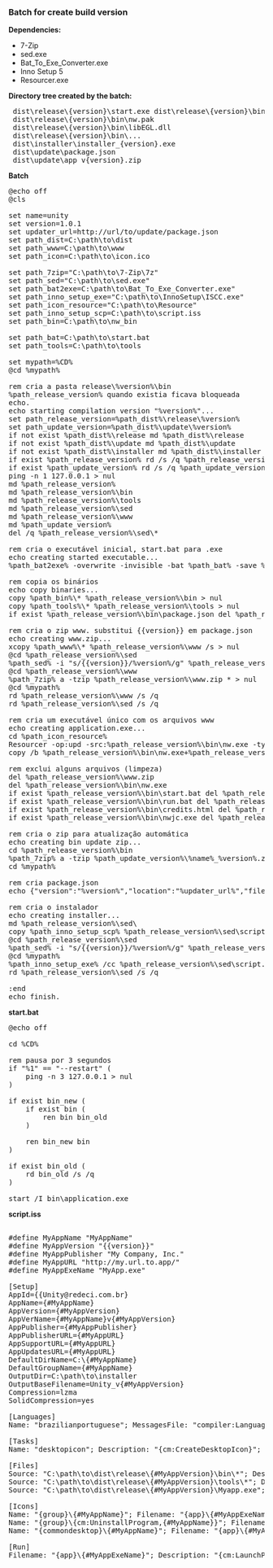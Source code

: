 ### Batch for create build version

**Dependencies:**
* 7-Zip
* sed.exe
* Bat_To_Exe_Converter.exe
* Inno Setup 5
* Resourcer.exe

**Directory tree created by the batch:**
<pre>
 dist\release\{version}\start.exe dist\release\{version}\bin\application.exe
 dist\release\{version}\bin\nw.pak
 dist\release\{version}\bin\libEGL.dll
 dist\release\{version}\bin\...
 dist\installer\installer_{version}.exe
 dist\update\package.json
 dist\update\app_v{version}.zip
</pre>

**Batch**

<pre>
@echo off
@cls

set name=unity
set version=1.0.1
set updater_url=http://url/to/update/package.json
set path_dist=C:\path\to\dist
set path_www=C:\path\to\www
set path_icon=C:\path\to\icon.ico

set path_7zip="C:\path\to\7-Zip\7z"
set path_sed="C:\path\to\sed.exe"
set path_bat2exe=C:\path\to\Bat_To_Exe_Converter.exe"
set path_inno_setup_exe="C:\path\to\InnoSetup\ISCC.exe"
set path_icon_resource="C:\path\to\Resource"
set path_inno_setup_scp=C:\path\to\script.iss
set path_bin=C:\path\to\nw_bin

set path_bat=C:\path\to\start.bat
set path_tools=C:\path\to\tools

set mypath=%CD%
@cd %mypath%

rem cria a pasta release\%version%\bin
%path_release_version% quando existia ficava bloqueada
echo.
echo starting compilation version "%version%"...
set path_release_version=%path_dist%\release\%version%
set path_update_version=%path_dist%\update\%version%
if not exist %path_dist%\release md %path_dist%\release
if not exist %path_dist%\update md %path_dist%\update
if not exist %path_dist%\installer md %path_dist%\installer
if exist %path_release_version% rd /s /q %path_release_version%
if exist %path_update_version% rd /s /q %path_update_version%
ping -n 1 127.0.0.1 > nul
md %path_release_version%
md %path_release_version%\bin
md %path_release_version%\tools
md %path_release_version%\sed
md %path_release_version%\www
md %path_update_version%
del /q %path_release_version%\sed\*

rem cria o executável inicial, start.bat para .exe
echo creating started executable...
%path_bat2exe% -overwrite -invisible -bat %path_bat% -save %path_release_version%\%name%.exe -icon %path_icon% > nul

rem copia os binários
echo copy binaries...
copy %path_bin%\* %path_release_version%\bin > nul
copy %path_tools%\* %path_release_version%\tools > nul
if exist %path_release_version%\bin\package.json del %path_release_version%\bin\package.json

rem cria o zip www. substitui {{version}} em package.json
echo creating www.zip...
xcopy %path_www%\* %path_release_version%\www /s > nul
@cd %path_release_version%\sed
%path_sed% -i "s/{{version}}/%version%/g" %path_release_version%\www\package.json
@cd %path_release_version%\www
%path_7zip% a -tzip %path_release_version%\www.zip * > nul
@cd %mypath%
rd %path_release_version%\www /s /q
rd %path_release_version%\sed /s /q

rem cria um executável único com os arquivos www
echo creating application.exe...
cd %path_icon_resource%
Resourcer -op:upd -src:%path_release_version%\bin\nw.exe -type:14 -name:IDR_MAINFRAME -file:%path_icon% > nul
copy /b %path_release_version%\bin\nw.exe+%path_release_version%\www.zip %path_release_version%\bin\application.exe > nul

rem exclui alguns arquivos (limpeza)
del %path_release_version%\www.zip
del %path_release_version%\bin\nw.exe
if exist %path_release_version%\bin\start.bat del %path_release_version%\bin\start.bat
if exist %path_release_version%\bin\run.bat del %path_release_version%\bin\run.bat
if exist %path_release_version%\bin\credits.html del %path_release_version%\bin\credits.html
if exist %path_release_version%\bin\nwjc.exe del %path_release_version%\bin\nwjc.exe

rem cria o zip para atualização automática
echo creating bin update zip...
cd %path_release_version%\bin
%path_7zip% a -tzip %path_update_version%\%name%_%version%.zip * > nul
cd %mypath%

rem cria package.json
echo {"version":"%version%","location":"%updater_url%","file":"%name%_%version%.zip"} > %path_update_version%\package.json

rem cria o instalador
echo creating installer...
md %path_release_version%\sed\
copy %path_inno_setup_scp% %path_release_version%\sed\script.iss > nul
@cd %path_release_version%\sed
%path_sed% -i "s/{{version}}/%version%/g" %path_release_version%\sed\script.iss
@cd %mypath%
%path_inno_setup_exe% /cc %path_release_version%\sed\script.iss
rd %path_release_version%\sed /s /q

:end
echo finish.
</pre>

**start.bat**
<pre>
@echo off

cd %CD%

rem pausa por 3 segundos
if "%1" == "--restart" (
    ping -n 3 127.0.0.1 > nul
)

if exist bin_new (
    if exist bin (
        ren bin bin_old
    )
    
    ren bin_new bin
)

if exist bin_old (
    rd bin_old /s /q
)

start /I bin\application.exe
</pre>

**script.iss**

<pre>

#define MyAppName "MyAppName"
#define MyAppVersion "{{version}}"
#define MyAppPublisher "My Company, Inc."
#define MyAppURL "http://my.url.to.app/"
#define MyAppExeName "MyApp.exe"

[Setup]
AppId={{Unity@redeci.com.br}
AppName={#MyAppName}
AppVersion={#MyAppVersion}
AppVerName={#MyAppName}v{#MyAppVersion}
AppPublisher={#MyAppPublisher}
AppPublisherURL={#MyAppURL}
AppSupportURL={#MyAppURL}
AppUpdatesURL={#MyAppURL}
DefaultDirName=C:\{#MyAppName}
DefaultGroupName={#MyAppName}
OutputDir=C:\path\to\installer
OutputBaseFilename=Unity_v{#MyAppVersion}
Compression=lzma
SolidCompression=yes

[Languages]
Name: "brazilianportuguese"; MessagesFile: "compiler:Languages\BrazilianPortuguese.isl"

[Tasks]
Name: "desktopicon"; Description: "{cm:CreateDesktopIcon}"; GroupDescription: "{cm:AdditionalIcons}"; Flags: unchecked

[Files]
Source: "C:\path\to\dist\release\{#MyAppVersion}\bin\*"; DestDir: "{app}\bin"; Flags: ignoreversion
Source: "C:\path\to\dist\release\{#MyAppVersion}\tools\*"; DestDir: "{app}\tools"; Flags: ignoreversion
Source: "C:\path\to\dist\release\{#MyAppVersion}\Myapp.exe"; DestDir: "{app}"; Flags: ignoreversion

[Icons]
Name: "{group}\{#MyAppName}"; Filename: "{app}\{#MyAppExeName}"
Name: "{group}\{cm:UninstallProgram,{#MyAppName}}"; Filename: "{uninstallexe}"
Name: "{commondesktop}\{#MyAppName}"; Filename: "{app}\{#MyAppExeName}"; Tasks: desktopicon

[Run]
Filename: "{app}\{#MyAppExeName}"; Description: "{cm:LaunchProgram,{#StringChange(MyAppName, '&', '&&')}}"; Flags: nowait postinstall skipifsilent

</pre>